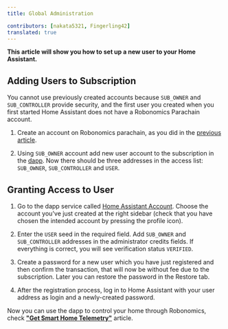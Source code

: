 ```yaml
---
title: Global Administration

contributors: [nakata5321, Fingerling42]
translated: true
---
```


**This article will show you how to set up a new user to your Home Assistant.**

## Adding Users to Subscription

You cannot use previously created accounts because `SUB_OWNER` and `SUB_CONTROLLER` provide security, and the first user you created when you first started Home Assistant does not have a Robonomics Parachain account.

1. Create an account on Robonomics parachain, as you did in the [previous article](/docs/sub-activate/).

2. Using `SUB_OWNER` account add new user account to the subscription in the [dapp](https://dapp.robonomics.network/#/subscription/devices). Now there should be three addresses in the access list: `SUB_OWNER`, `SUB_CONTROLLER` and `USER`.

<robo-wiki-video controls local src="dapp-add-user.mp4" />

## Granting Access to User

1. Go to the dapp service called [Home Assistant Account](https://dapp.robonomics.network/#/home-assistant). Choose the account you've just created at the right sidebar (check that you have chosen the intended account by pressing the profile icon).

2. Enter the `USER` seed in the required field. Add `SUB_OWNER` and `SUB_CONTROLLER` addresses in the administrator credits fields. If everything is correct, you will see verification status `VERIFIED`.

3. Create a password for a new user which you have just registered and then confirm the transaction, that will now be without fee due to the subscription. Later you can restore the password in the Restore tab.

4. After the registration process, log in to Home Assistant with your user address as login and a newly-created password.

<robo-wiki-video controls local src="dapp-user-add-password.mp4" />

Now you can use the dapp to control your home through Robonomics, check [**"Get Smart Home Telemetry"**](/docs/smart-home-telemetry/) article.